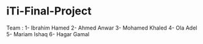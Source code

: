 # iTi-Final-Project

Team : 
1- Ibrahim Hamed
2- Ahmed Anwar
3- Mohamed Khaled
4- Ola Adel
5- Mariam Ishaq
6- Hagar Gamal